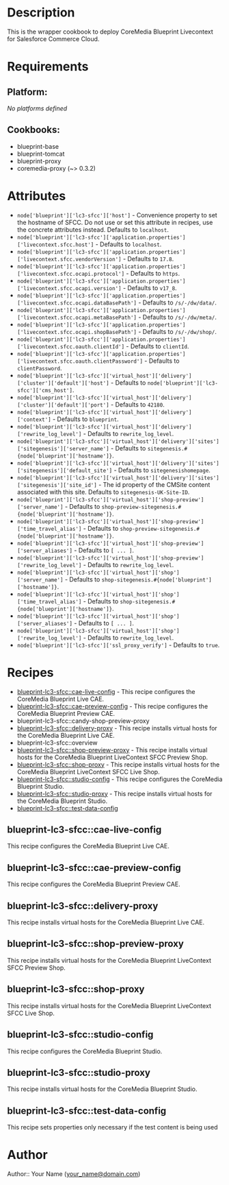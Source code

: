 # Description

This is the wrapper cookbook to deploy CoreMedia Blueprint
Livecontext for Salesforce Commerce Cloud.

# Requirements

## Platform:

*No platforms defined*

## Cookbooks:

* blueprint-base
* blueprint-tomcat
* blueprint-proxy
* coremedia-proxy (~> 0.3.2)

# Attributes

* `node['blueprint']['lc3-sfcc']['host']` - Convenience property to set the hostname of SFCC. Do not use or set this attribute in recipes, use the concrete attributes instead. Defaults to `localhost`.
* `node['blueprint']['lc3-sfcc']['application.properties']['livecontext.sfcc.host']` -  Defaults to `localhost`.
* `node['blueprint']['lc3-sfcc']['application.properties']['livecontext.sfcc.vendorVersion']` -  Defaults to `17.8`.
* `node['blueprint']['lc3-sfcc']['application.properties']['livecontext.sfcc.ocapi.protocol']` -  Defaults to `https`.
* `node['blueprint']['lc3-sfcc']['application.properties']['livecontext.sfcc.ocapi.version']` -  Defaults to `v17_8`.
* `node['blueprint']['lc3-sfcc']['application.properties']['livecontext.sfcc.ocapi.dataBasePath']` -  Defaults to `/s/-/dw/data/`.
* `node['blueprint']['lc3-sfcc']['application.properties']['livecontext.sfcc.ocapi.metaBasePath']` -  Defaults to `/s/-/dw/meta/`.
* `node['blueprint']['lc3-sfcc']['application.properties']['livecontext.sfcc.ocapi.shopBasePath']` -  Defaults to `/s/-/dw/shop/`.
* `node['blueprint']['lc3-sfcc']['application.properties']['livecontext.sfcc.oauth.clientId']` -  Defaults to `clientId`.
* `node['blueprint']['lc3-sfcc']['application.properties']['livecontext.sfcc.oauth.clientPassword']` -  Defaults to `clientPassword`.
* `node['blueprint']['lc3-sfcc']['virtual_host']['delivery']['cluster']['default']['host']` -  Defaults to `node['blueprint']['lc3-sfcc']['cms_host']`.
* `node['blueprint']['lc3-sfcc']['virtual_host']['delivery']['cluster']['default']['port']` -  Defaults to `42180`.
* `node['blueprint']['lc3-sfcc']['virtual_host']['delivery']['context']` -  Defaults to `blueprint`.
* `node['blueprint']['lc3-sfcc']['virtual_host']['delivery']['rewrite_log_level']` -  Defaults to `rewrite_log_level`.
* `node['blueprint']['lc3-sfcc']['virtual_host']['delivery']['sites']['sitegenesis']['server_name']` -  Defaults to `sitegenesis.#{node['blueprint']['hostname']}`.
* `node['blueprint']['lc3-sfcc']['virtual_host']['delivery']['sites']['sitegenesis']['default_site']` -  Defaults to `sitegenesishomepage`.
* `node['blueprint']['lc3-sfcc']['virtual_host']['delivery']['sites']['sitegenesis']['site_id']` - The id property of the CMSite content associated with this site. Defaults to `sitegenesis-UK-Site-ID`.
* `node['blueprint']['lc3-sfcc']['virtual_host']['shop-preview']['server_name']` -  Defaults to `shop-preview-sitegenesis.#{node['blueprint']['hostname']}`.
* `node['blueprint']['lc3-sfcc']['virtual_host']['shop-preview']['time_travel_alias']` -  Defaults to `shop-preview-sitegenesis.#{node['blueprint']['hostname']}`.
* `node['blueprint']['lc3-sfcc']['virtual_host']['shop-preview']['server_aliases']` -  Defaults to `[ ... ]`.
* `node['blueprint']['lc3-sfcc']['virtual_host']['shop-preview']['rewrite_log_level']` -  Defaults to `rewrite_log_level`.
* `node['blueprint']['lc3-sfcc']['virtual_host']['shop']['server_name']` -  Defaults to `shop-sitegenesis.#{node['blueprint']['hostname']}`.
* `node['blueprint']['lc3-sfcc']['virtual_host']['shop']['time_travel_alias']` -  Defaults to `shop-sitegenesis.#{node['blueprint']['hostname']}`.
* `node['blueprint']['lc3-sfcc']['virtual_host']['shop']['server_aliases']` -  Defaults to `[ ... ]`.
* `node['blueprint']['lc3-sfcc']['virtual_host']['shop']['rewrite_log_level']` -  Defaults to `rewrite_log_level`.
* `node['blueprint']['lc3-sfcc']['ssl_proxy_verify']` -  Defaults to `true`.

# Recipes

* [blueprint-lc3-sfcc::cae-live-config](#blueprint-lc3-sfcccae-live-config) - This recipe configures the CoreMedia Blueprint Live CAE.
* [blueprint-lc3-sfcc::cae-preview-config](#blueprint-lc3-sfcccae-preview-config) - This recipe configures the CoreMedia Blueprint Preview CAE.
* blueprint-lc3-sfcc::candy-shop-preview-proxy
* [blueprint-lc3-sfcc::delivery-proxy](#blueprint-lc3-sfccdelivery-proxy) - This recipe installs virtual hosts for the CoreMedia Blueprint Live CAE.
* blueprint-lc3-sfcc::overview
* [blueprint-lc3-sfcc::shop-preview-proxy](#blueprint-lc3-sfccshop-preview-proxy) - This recipe installs virtual hosts for the CoreMedia Blueprint LiveContext SFCC Preview Shop.
* [blueprint-lc3-sfcc::shop-proxy](#blueprint-lc3-sfccshop-proxy) - This recipe installs virtual hosts for the CoreMedia Blueprint LiveContext SFCC Live Shop.
* [blueprint-lc3-sfcc::studio-config](#blueprint-lc3-sfccstudio-config) - This recipe configures the CoreMedia Blueprint Studio.
* [blueprint-lc3-sfcc::studio-proxy](#blueprint-lc3-sfccstudio-proxy) - This recipe installs virtual hosts for the CoreMedia Blueprint Studio.
* [blueprint-lc3-sfcc::test-data-config](#blueprint-lc3-sfcctest-data-config)

## blueprint-lc3-sfcc::cae-live-config

This recipe configures the CoreMedia Blueprint Live CAE.

## blueprint-lc3-sfcc::cae-preview-config

This recipe configures the CoreMedia Blueprint Preview CAE.

## blueprint-lc3-sfcc::delivery-proxy

This recipe installs virtual hosts for the CoreMedia Blueprint Live CAE.

## blueprint-lc3-sfcc::shop-preview-proxy

This recipe installs virtual hosts for the CoreMedia Blueprint LiveContext SFCC Preview Shop.

## blueprint-lc3-sfcc::shop-proxy

This recipe installs virtual hosts for the CoreMedia Blueprint LiveContext SFCC Live Shop.

## blueprint-lc3-sfcc::studio-config

This recipe configures the CoreMedia Blueprint Studio.

## blueprint-lc3-sfcc::studio-proxy

This recipe installs virtual hosts for the CoreMedia Blueprint Studio.

## blueprint-lc3-sfcc::test-data-config

This recipe sets properties only necessary if the test content is being used

# Author

Author:: Your Name (<your_name@domain.com>)
